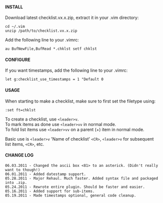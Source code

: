 #### INSTALL
Download latest checklist.vx.x.zip, extract it in your .vim directory:

    cd ~/.vim
    unzip /path/to/checklist.vx.x.zip

Add the following line to your .vimrc:

    au BufNewFile,BufRead *.chklst setf chklst 

#### CONFIGURE
If you want timestamps, add the following line to your .vimrc:

    let g:checklist_use_timestamps = 1 "Default 0

#### USAGE
When starting to make a checklist, make sure to first set the filetype using:

    :set ft=chklst

To create a checklist, use `<leader>v`.  
To mark items as done use `<leader>vv` in normal mode.  
To fold list items use `<leader>vv` on a parent (+) item in normal mode.

Basic use is `<leader>v` 'Name of checklist' `<CR>`, `<leader>v` for subsequent list items, `<CR>`, etc.

#### CHANGE LOG
    06.03.2011 - Changed the ascii box <81> to an asterick. (Didn't really want to though!)  
    06.01.2011 - Added datestamp support. 
    05.28.2011 - Major Rehaul. Much faster. Added syntax file and packaged into .zip.  
    05.24.2011 - Rewrote entire plugin. Should be faster and easier.  
    05.16.2011 - Added sup­port for sub-items.  
    05.19.2011 - Made timestamps optional, general code cleanup.
